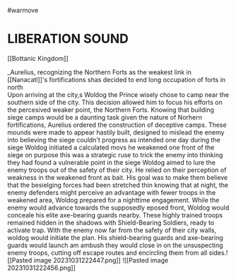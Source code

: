 #warmove 
# LIBERATION SOUND
[[Bottanic Kingdom]]

_Aurelius, recognizing the Northern Forts as the weakest link in [[Nanacatl]]'s fortifications shas decided to end long occupation of forts in north  
Upon arriving at the city,s Woldog the Prince wisely chose to camp near the southern side of the city. This decision allowed him to focus his efforts on the percesived weaker point, the Northern Forts. Knowing that building siege camps would be a daunting task given the nature of Norhern fortifications, Aurelius ordered the construction of deceptive camps. These mounds were made to appear hastily built, designed to mislead the enemy into believing the siege couldn't progress as intended one day during the siege Woldog initiated a calculated movs he weakened one front of the siege on purpose this was a strategic ruse to trick the enemy into thinking they had found a vulnerable point in the siege Woldog aimed to lure the enemy troops out of the safety of their city. He relied on their perception of weakness in the weakened front as bait. His goal was to make them believe that the besielging forces had been stretched thin knowing that at night, the enemy defenders might perceive an advantage with fewer troops in the weakened area, Woldog prepared for a nighttime engagement. While the enemy would advance towards the supposedly eposed front, Woldog would conceale his elite axe-bearing guards nearby. These highly trained troops remained hidden in the shadows with Shield-Bearing Soldiers, ready to activate trap. With the enemy now far from the safety of their city walls, woldog would initiate the plan. His shield-bearing guards and axe-bearing guards would launch am ambush they would close in on the unsuspecting enemy troops, cutting off escape routes and encircling them from all sides.![[Pasted image 20231031222447.png]]
![[Pasted image 20231031222456.png]]
